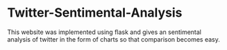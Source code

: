 # Twitter-Sentimental-Analysis
This website was implemented using flask and gives an sentimental analysis of twitter in the form of charts so that comparison becomes easy.
